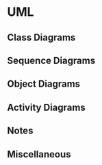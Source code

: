 <link rel="stylesheet" href="{{baseUrl}}/css/textbook.css">

<div class="website-content">

# UML

## Class Diagrams
<panel header="================================================================"
    type="seamless" alt="class diagrams">
  <include src="classDiagrams/index.md#main" />
</panel>

## Sequence Diagrams
<panel header="================================================================"
    type="seamless" alt="sequence diagrams">
  <include src="sequenceDiagrams/index.md#main" />
</panel>

## Object Diagrams
<panel header="================================================================"
    type="seamless" alt="object diagrams">
  <include src="objectDiagrams/index.md#main" />
</panel>

## Activity Diagrams
<panel header="================================================================"
    type="seamless" alt="activity diagrams">
  <include src="activityDiagrams/index.md#main" />
</panel>

## Notes
<panel header="================================================================"
    type="seamless" alt="notes">
  <include src="notes/index.md#main" />
</panel>

## Miscellaneous
<panel header="================================================================"
    type="seamless" alt="miscellaneous">
  <include src="miscellaneous/index.md#main" />
</panel>

</div>
